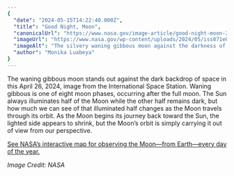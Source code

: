 ```yaml
---
{
  "date": "2024-05-15T14:22:40.000Z",
  "title": "Good Night, Moon",
  "canonicalUrl": "https://www.nasa.gov/image-article/good-night-moon-2/",
  "imageUrl": "https://www.nasa.gov/wp-content/uploads/2024/05/iss071e045749orig.jpg",
  "imageAlt": "The silvery waning gibbous moon against the darkness of space, as seen from the International Space Station.",
  "author": "Monika Luabeya"
}
---
```


The waning gibbous moon stands out against the dark backdrop of space in this April 26, 2024, image from the International Space Station. Waning gibbous is one of eight moon phases, occurring after the full moon. The Sun always illuminates half of the Moon while the other half remains dark, but how much we can see of that illuminated half changes as the Moon travels through its orbit. As the Moon begins its journey back toward the Sun, the lighted side appears to shrink, but the Moon’s orbit is simply carrying it out of view from our perspective.

[See NASA’s interactive map for observing the Moon—from Earth—every day of the year.](https://moon.nasa.gov/moon-observation/daily-moon-guide/?intent=021)

_Image Credit: NASA_
